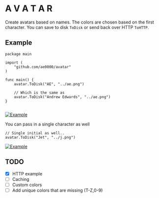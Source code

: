 A V A T A R
===========

Create avatars based on names. The colors are chosen based on the first
character. You can save to disk ```ToDisk``` or send back over HTTP 
```ToHTTP```.

Example
-------

```
package main

import (
	"github.com/ae0000/avatar"
)

func main() {
	avatar.ToDisk("AE", "../ae.png")

    // Which is the same as
    avatar.ToDisk("Andrew Edwards", "../ae.png")
}


```
[![Example](https://raw.githubusercontent.com/ae0000/avatar/master/ae.png)](https://raw.githubusercontent.com/ae0000/avatar/master/ae.png)

You can pass in a single character as well

```
// Single initial as well..
avatar.ToDisk("Jet", "../j.png")
```
[![Example](https://raw.githubusercontent.com/ae0000/avatar/master/j.png)](https://raw.githubusercontent.com/ae0000/avatar/master/j.png)

TODO
----

- [x] HTTP example
- [ ] Caching
- [ ] Custom colors
- [ ] Add unique colors that are missing (T-Z,0-9)
